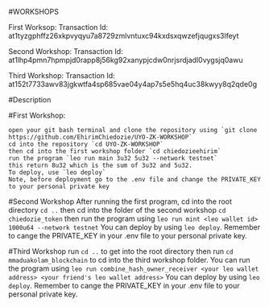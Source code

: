#WORKSHOPS

  First Worksop:
    Transaction Id: at1tyzgphffz26xkpvyqyu7a8729zmlvntuxc94kxdsxqwzefjqugxs3lfeyt
  
  Second Workshop:
    Transaction Id: at1lhp4pmn7hpmpjd0rapp8j56kg92xanypjcdw0nrjsrdjadl0vygsjq0awu
  
  Third Workshop:
    Transaction Id: at152t7733awv83jgkwtfa4sp685vae04y4ap7s5e5hq4uc38kwyy8q2qde0g


    
#Description

  #First Workshop:
  
    open your git bash terminal and clone the repository using `git clone https://github.com/EhirimChiedozie/UYO-ZK-WORKSHOP`
    cd into the repository `cd UYO-ZK-WORKSHOP`
    then cd into the first workshop folder `cd chiedozieehirim`
    run the program `leo run main 3u32 5u32 --network testnet`
    this return 8u32 which is the sum of 3u32 and 5u32.
    To deploy, use `leo deploy`
    Note, before deployment go to the .env file and change the PRIVATE_KEY to your personal private key

  #Second Workshop
    After running the first program, cd into the root directory `cd ..`
    then cd into the folder of the second workshop `cd chiedozie_token`
    then run the program using `leo run mint <leo wallet id> 1000u64 --network testnet`
    You can deploy by using `leo deploy`. Remember  to cange the PRIVATE_KEY in your .env file to your personal private
    key.

#Third Workshop
  run `cd ..` to get into the root directory
  then run `cd mmaduakolam_blockchain` to cd into the third workshop folder.
  You can run the program using
  `leo run combine_hash_owner_receiver <your leo wallet address> <your friend's leo wallet address>`
  You can deploy by using `leo deploy`. Remember  to cange the PRIVATE_KEY in your .env file to your personal private
  key.
